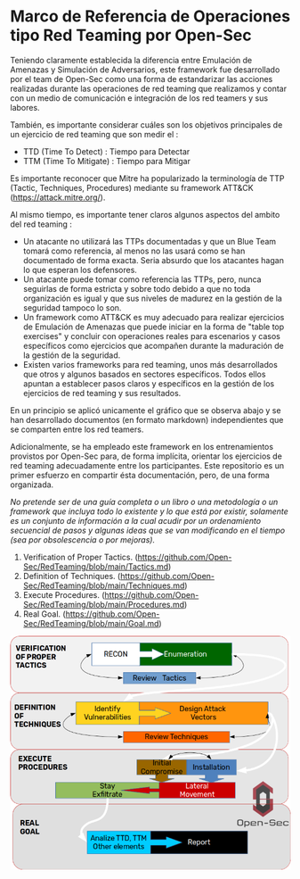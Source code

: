 # Marco de Referencia de Operaciones tipo Red Teaming por Open-Sec

Teniendo claramente establecida la diferencia entre Emulación de Amenazas y Simulación de Adversarios, este framework fue desarrollado por el team de Open-Sec como una forma de estandarizar las acciones realizadas durante las operaciones de red teaming que realizamos y contar con un medio de comunicación e integración de los red teamers y sus labores.

También, es importante considerar cuáles son los objetivos principales de un ejercicio de red teaming que son medir el :
- TTD (Time To Detect) : Tiempo para Detectar
- TTM (Time To Mitigate) : Tiempo para Mitigar

Es importante reconocer que Mitre ha popularizado la terminología de TTP (Tactic, Techniques, Procedures) mediante su framework ATT&CK (https://attack.mitre.org/).

Al mismo tiempo, es importante tener claros algunos aspectos del ambito del red teaming :
- Un atacante no utilizará las TTPs documentadas y que un Blue Team tomará como referencia, al menos no las usará como se han documentado de forma exacta.  Seria absurdo que los atacantes hagan lo que esperan los defensores.
- Un atacante puede tomar como referencia las TTPs, pero, nunca seguirlas de forma estricta y sobre todo debido a que no toda organización es igual y que sus niveles de madurez en la gestión de la seguridad tampoco lo son.
- Un framework como ATT&CK es muy adecuado para realizar ejercicios de Emulación de Amenazas que puede iniciar en la forma de "table top exercises" y concluir con operaciones reales para escenarios y casos específicos como ejercicios que acompañen durante la maduración de la gestión de la seguridad.
- Existen varios frameworks para red teaming, unos más desarrollados que otros y algunos basados en sectores específicos.  Todos ellos apuntan a establecer pasos claros y específicos en la gestión de los ejercicios de red teaming y sus resultados.

En un principio se aplicó unicamente el gráfico que se observa abajo y se han desarrollado documentos (en formato markdown) independientes que se comparten entre los red teamers.

Adicionalmente, se ha empleado este framework en los entrenamientos provistos por Open-Sec para, de forma implícita, orientar los ejercicios de red teaming adecuadamente entre los participantes.
Este repositorio es un primer esfuerzo en compartir ésta documentación, pero, de una forma organizada.

*No pretende ser de una guía completa o un libro o una metodología o un framework que incluya todo lo existente y lo que está por existir, solamente es un conjunto de información a la cual acudir por un ordenamiento secuencial de pasos y algunas ideas que se van modificando en el tiempo (sea por obsolescencia o por mejoras).*

1. Verification of Proper Tactics. (https://github.com/Open-Sec/RedTeaming/blob/main/Tactics.md)
2. Definition of Techniques. (https://github.com/Open-Sec/RedTeaming/blob/main/Techniques.md)
3. Execute Procedures. (https://github.com/Open-Sec/RedTeaming/blob/main/Procedures.md)
4. Real Goal. (https://github.com/Open-Sec/RedTeaming/blob/main/Goal.md)

![Red Teaming Framework by Open-Sec](https://github.com/Open-Sec/RedTeaming/blob/main/redteaming-framework-2.png)
